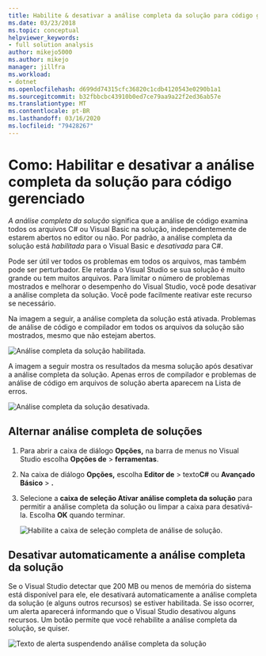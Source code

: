 ```yaml
---
title: Habilite & desativar a análise completa da solução para código gerenciado
ms.date: 03/23/2018
ms.topic: conceptual
helpviewer_keywords:
- full solution analysis
author: mikejo5000
ms.author: mikejo
manager: jillfra
ms.workload:
- dotnet
ms.openlocfilehash: d699dd74315cfc36820c1cdb4120543e0290b1a1
ms.sourcegitcommit: b32fbbcbc43910b0ed7ce79aa9a22f2ed36ab57e
ms.translationtype: MT
ms.contentlocale: pt-BR
ms.lasthandoff: 03/16/2020
ms.locfileid: "79428267"
---
```

# <a name="how-to-enable-and-disable-full-solution-analysis-for-managed-code"></a>Como: Habilitar e desativar a análise completa da solução para código gerenciado

*A análise completa da solução* significa que a análise de código examina todos os arquivos C# ou Visual Basic na solução, independentemente de estarem abertos no editor ou não. Por padrão, a análise completa da solução está *habilitada* para o Visual Basic e *desativada* para C#.

Pode ser útil ver todos os problemas em todos os arquivos, mas também pode ser perturbador. Ele retarda o Visual Studio se sua solução é muito grande ou tem muitos arquivos. Para limitar o número de problemas mostrados e melhorar o desempenho do Visual Studio, você pode desativar a análise completa da solução. Você pode facilmente reativar este recurso se necessário.

Na imagem a seguir, a análise completa da solução está ativada. Problemas de análise de código e compilador em todos os arquivos da solução são mostrados, mesmo que não estejam abertos.

![Análise completa da solução habilitada.](../code-quality/media/fsa_enabled.png)

A imagem a seguir mostra os resultados da mesma solução após desativar a análise completa da solução. Apenas erros de compilador e problemas de análise de código em arquivos de solução aberta aparecem na Lista de erros.

![Análise completa da solução desativada.](../code-quality/media/fsa_disabled.png)

## <a name="toggle-full-solution-analysis"></a>Alternar análise completa de soluções

1. Para abrir a caixa de diálogo **Opções,** na barra de menus no Visual Studio escolha **Opções de** > **ferramentas**.

1. Na caixa de diálogo **Opções,** escolha **Editor de** > texto**C#** ou **Avançado Básico** > **.**

1. Selecione a **caixa de seleção Ativar análise completa da solução** para permitir a análise completa da solução ou limpar a caixa para desativá-la. Escolha **OK** quando terminar.

   ![Habilite a caixa de seleção completa de análise de solução.](../code-quality/media/options-enable-full-solution-analysis.png)

## <a name="automatically-disable-full-solution-analysis"></a>Desativar automaticamente a análise completa da solução

Se o Visual Studio detectar que 200 MB ou menos de memória do sistema está disponível para ele, ele desativará automaticamente a análise completa da solução (e alguns outros recursos) se estiver habilitada. Se isso ocorrer, um alerta aparecerá informando que o Visual Studio desativou alguns recursos. Um botão permite que você rehabilite a análise completa da solução, se quiser.

![Texto de alerta suspendendo análise completa da solução](../code-quality/media/fsa_alert.png)
